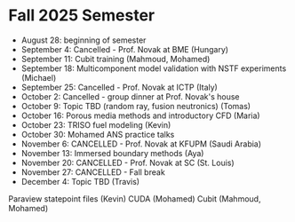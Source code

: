 # Fall 2025 Semester

- August 28: beginning of semester
- September 4: Cancelled - Prof. Novak at BME (Hungary)
- September 11: Cubit training (Mahmoud, Mohamed)
- September 18: Multicomponent model validation with NSTF experiments (Michael)
- September 25: Cancelled - Prof. Novak at ICTP (Italy)
- October 2: Cancelled - group dinner at Prof. Novak's house
- October 9: Topic TBD (random ray, fusion neutronics) (Tomas)
- October 16: Porous media methods and introductory CFD (Maria)
- October 23: TRISO fuel modeling (Kevin)
- October 30: Mohamed ANS practice talks
- November 6: CANCELLED - Prof. Novak at KFUPM (Saudi Arabia)
- November 13: Immersed boundary methods (Aya)
- November 20: CANCELLED -  Prof. Novak at SC (St. Louis)
- November 27: CANCELLED - Fall break
- December 4: Topic TBD (Travis)

Paraview statepoint files (Kevin)
CUDA (Mohamed)
Cubit (Mahmoud, Mohamed)
